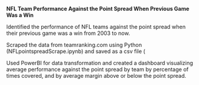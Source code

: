 **NFL Team Performance Against the Point Spread When Previous Game Was a Win**

Identified the performance of NFL teams against the point spread when their previous game was a win from 2003 to now.

Scraped the data from teamranking.com using Python (NFLpointspreadScrape.ipynb) and saved as a csv file (

Used PowerBI for data transformation and created a dashboard visualizing average performance against the point spread by team by percentage of times covered, and by average margin above or below the point spread.




